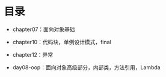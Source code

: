 # 目录

- chapter07：面向对象基础
- chapter10：代码块，单例设计模式，final
- chapter12：异常


- day08-oop：面向对象高级部分，内部类，方法引用，Lambda